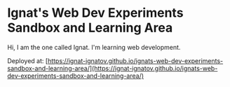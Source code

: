 # Ignat's Web Dev Experiments Sandbox and Learning Area

Hi, I am the one called Ignat. I'm learning web development.

Deployed at:
[https://ignat-ignatov.github.io/ignats-web-dev-experiments-sandbox-and-learning-area/](https://ignat-ignatov.github.io/ignats-web-dev-experiments-sandbox-and-learning-area/)